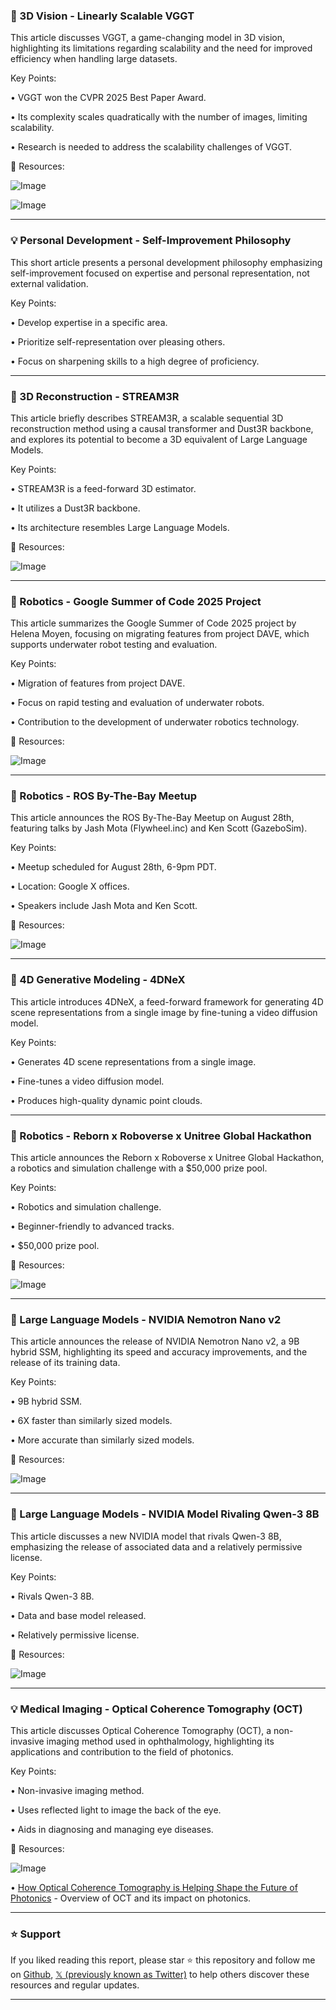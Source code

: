 ### 🤖 3D Vision - Linearly Scalable VGGT

This article discusses VGGT, a game-changing model in 3D vision, highlighting its limitations regarding scalability and the need for improved efficiency when handling large datasets.


Key Points:

• VGGT won the CVPR 2025 Best Paper Award.

• Its complexity scales quadratically with the number of images, limiting scalability.

• Research is needed to address the scalability challenges of VGGT.


🔗 Resources:

![Image](https://pbs.twimg.com/media/GyxJAUnaMAEi4r_?format=jpg&name=small)

![Image](https://pbs.twimg.com/media/GyxJMNoacAAaa7D?format=jpg&name=900x900)


---
### 💡 Personal Development - Self-Improvement Philosophy

This short article presents a personal development philosophy emphasizing self-improvement focused on expertise and personal representation, not external validation.


Key Points:

• Develop expertise in a specific area.

• Prioritize self-representation over pleasing others.

• Focus on sharpening skills to a high degree of proficiency.


---
### 🤖 3D Reconstruction - STREAM3R

This article briefly describes STREAM3R, a scalable sequential 3D reconstruction method using a causal transformer and Dust3R backbone, and explores its potential to become a 3D equivalent of Large Language Models.


Key Points:

• STREAM3R is a feed-forward 3D estimator.

• It utilizes a Dust3R backbone.

• Its architecture resembles Large Language Models.


🔗 Resources:

![Image](https://pbs.twimg.com/tweet_video_thumb/Gyv9cGLacAI_lkH.jpg)


---
### 🚀 Robotics - Google Summer of Code 2025 Project

This article summarizes the Google Summer of Code 2025 project by Helena Moyen, focusing on migrating features from project DAVE, which supports underwater robot testing and evaluation.


Key Points:

• Migration of features from project DAVE.

• Focus on rapid testing and evaluation of underwater robots.

• Contribution to the development of underwater robotics technology.


🔗 Resources:

![Image](https://pbs.twimg.com/amplify_video_thumb/1957869884827922432/img/TLytm8ZLSEnomlzr.jpg)



---
### 🚀 Robotics - ROS By-The-Bay Meetup

This article announces the ROS By-The-Bay Meetup on August 28th, featuring talks by Jash Mota (Flywheel.inc) and Ken Scott (GazeboSim).


Key Points:

• Meetup scheduled for August 28th, 6-9pm PDT.

• Location: Google X offices.

• Speakers include Jash Mota and Ken Scott.



🔗 Resources:

![Image](https://pbs.twimg.com/media/Gyu1XaDacAEqAgU?format=jpg&name=small)


---
### 🤖 4D Generative Modeling - 4DNeX

This article introduces 4DNeX, a feed-forward framework for generating 4D scene representations from a single image by fine-tuning a video diffusion model.


Key Points:

• Generates 4D scene representations from a single image.

• Fine-tunes a video diffusion model.

• Produces high-quality dynamic point clouds.



---
### 🚀 Robotics - Reborn x Roboverse x Unitree Global Hackathon

This article announces the Reborn x Roboverse x Unitree Global Hackathon, a robotics and simulation challenge with a $50,000 prize pool.


Key Points:

• Robotics and simulation challenge.

• Beginner-friendly to advanced tracks.

• $50,000 prize pool.



🔗 Resources:

![Image](https://pbs.twimg.com/media/GypgA-vbkAA4PkS?format=jpg&name=small)


---
### 🤖 Large Language Models - NVIDIA Nemotron Nano v2

This article announces the release of NVIDIA Nemotron Nano v2, a 9B hybrid SSM, highlighting its speed and accuracy improvements, and the release of its training data.


Key Points:

• 9B hybrid SSM.

• 6X faster than similarly sized models.

• More accurate than similarly sized models.



🔗 Resources:

![Image](https://pbs.twimg.com/media/Gypz4rdaEAEe8lg?format=jpg&name=small)


---
### 🤖 Large Language Models - NVIDIA Model Rivaling Qwen-3 8B

This article discusses a new NVIDIA model that rivals Qwen-3 8B, emphasizing the release of associated data and a relatively permissive license.


Key Points:

• Rivals Qwen-3 8B.

• Data and base model released.

• Relatively permissive license.



🔗 Resources:

![Image](https://pbs.twimg.com/media/Gypz4rdaEAEe8lg?format=jpg&name=small)


---
### 💡 Medical Imaging - Optical Coherence Tomography (OCT)

This article discusses Optical Coherence Tomography (OCT), a non-invasive imaging method used in ophthalmology, highlighting its applications and contribution to the field of photonics.


Key Points:

• Non-invasive imaging method.

• Uses reflected light to image the back of the eye.

• Aids in diagnosing and managing eye diseases.



🔗 Resources:

![Image](https://pbs.twimg.com/media/GyqBev7WYAAaPUE?format=jpg&name=small)

• [How Optical Coherence Tomography is Helping Shape the Future of Photonics](https://photonicsonline.com/doc/how-optical-coherence-tomography-is-helping-shape-the-future-of-photonics-0001?utm_source=twitter&utm_medium=social&utm_campaign=JWO…) - Overview of OCT and its impact on photonics.


---

### ⭐️ Support

If you liked reading this report, please star ⭐️ this repository and follow me on [Github](https://github.com/Drix10), [𝕏 (previously known as Twitter)](https://x.com/DRIX_10_) to help others discover these resources and regular updates.

---